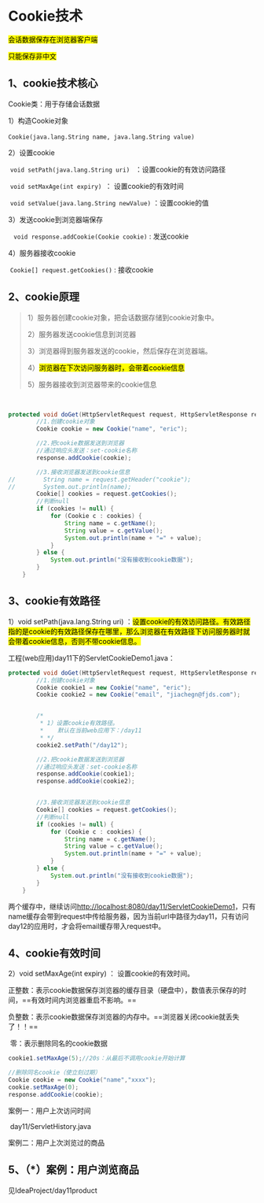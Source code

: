 # Cookie技术

<mark>会话数据保存在浏览器客户端</mark>

<mark>只能保存非中文</mark>

## 1、cookie技术核心

Cookie类：用于存储会话数据

 1）构造Cookie对象

​       `Cookie(java.lang.String name, java.lang.String value)`

2）设置cookie

​       `void setPath(java.lang.String uri) `  ：设置cookie的有效访问路径

​       `void setMaxAge(int expiry) `： 设置cookie的有效时间

​       `void setValue(java.lang.String newValue)` ：设置cookie的值

3）发送cookie到浏览器端保存

​      ` void response.addCookie(Cookie cookie)`  : 发送cookie

4）服务器接收cookie

​      `Cookie[] request.getCookies()`  : 接收cookie



## 2、cookie原理



> 1）服务器创建cookie对象，把会话数据存储到cookie对象中。
>
> 2）服务器发送cookie信息到浏览器
>
> 3）浏览器得到服务器发送的cookie，然后保存在浏览器端。
>
> 4）<mark>浏览器在下次访问服务器时，会带着cookie信息</mark>
>
> 5）服务器接收到浏览器带来的cookie信息

​                            

```java
protected void doGet(HttpServletRequest request, HttpServletResponse response) throws ServletException, IOException {
        //1.创建cookie对象
        Cookie cookie = new Cookie("name", "eric");

        //2.把cookie数据发送到浏览器
        //通过响应头发送：set-cookie名称
        response.addCookie(cookie);

        //3.接收浏览器发送到cookie信息
//        String name = request.getHeader("cookie");
//        System.out.println(name);
        Cookie[] cookies = request.getCookies();
        //判断null
        if (cookies != null) {
            for (Cookie c : cookies) {
                String name = c.getName();
                String value = c.getValue();
                System.out.println(name + "=" + value);
            }
        } else {
            System.out.println("没有接收到cookie数据");
        }
    }
```



## 3、cookie有效路径

1）void setPath(java.lang.String uri) 
 ：<mark>设置cookie的有效访问路径。有效路径指的是cookie的有效路径保存在哪里，那么浏览器在有效路径下访问服务器时就会带着cookie信息，否则不带cookie信息。</mark>



工程(web应用)day11下的ServletCookieDemo1.java：

```java
protected void doGet(HttpServletRequest request, HttpServletResponse response) throws ServletException, IOException {
        //1.创建cookie对象
        Cookie cookie1 = new Cookie("name", "eric");
        Cookie cookie2 = new Cookie("email", "jiachegn@fjds.com");


        /*
         * 1）设置cookie有效路径。
         *    默认在当前web应用下：/day11
         * */
        cookie2.setPath("/day12");

        //2.把cookie数据发送到浏览器
        //通过响应头发送：set-cookie名称
        response.addCookie(cookie1);
        response.addCookie(cookie2);


        //3.接收浏览器发送到cookie信息
        Cookie[] cookies = request.getCookies();
        //判断null
        if (cookies != null) {
            for (Cookie c : cookies) {
                String name = c.getName();
                String value = c.getValue();
                System.out.println(name + "=" + value);
            }
        } else {
            System.out.println("没有接收到cookie数据");
        }
    }
```

两个缓存中，继续访问<http://localhost:8080/day11/ServletCookieDemo1>，只有name缓存会带到request中传给服务器，因为当前url中路径为day11，只有访问day12的应用时，才会将email缓存带入request中。



## 4、cookie有效时间

2）void setMaxAge(int expiry) ： 设置cookie的有效时间。

​        正整数：表示cookie数据保存浏览器的缓存目录（硬盘中），数值表示保存的时间，==有效时间内浏览器重启不影响。==

​        负整数：表示cookie数据保存浏览器的内存中。==浏览器关闭cookie就丢失了！！==

​        零：表示删除同名的cookie数据

```java
cookie1.setMaxAge(5);//20s：从最后不调用cookie开始计算

//删除同名cookie（使立刻过期）
Cookie cookie = new Cookie("name","xxxx");
cookie.setMaxAge(0);
response.addCookie(cookie);
```



案例一：用户上次访问时间

​		day11/ServletHistory.java

案例二：用户上次浏览过的商品



## 5、（*）案例：用户浏览商品

见IdeaProject/day11product



